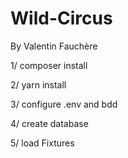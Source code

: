 # Wild-Circus

By Valentin Fauchère

1/ composer install

2/ yarn install

3/ configure .env and bdd

4/ create database

5/ load Fixtures
